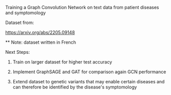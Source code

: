 Training a Graph Convolution Network on text data from patient diseases and symptomology 

Dataset from:

 https://arxiv.org/abs/2205.09148

** Note: dataset written in French

Next Steps:

1. Train on larger dataset for higher test accuracy
   
2. Implement GraphSAGE and GAT for comparison again GCN performance

3. Extend dataset to genetic variants that may enable certain diseases and can therefore be identified by the disease's symptomology
   
 
